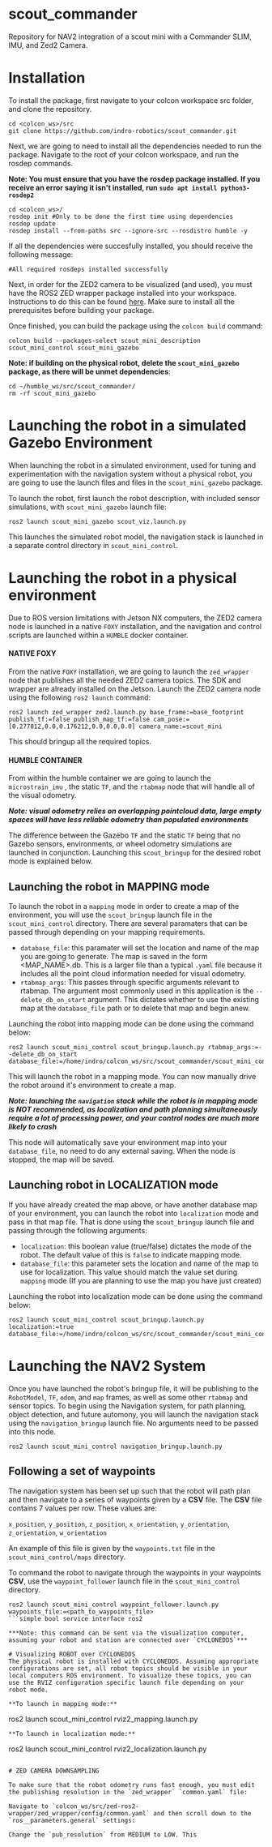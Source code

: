 # scout_commander
Repository for NAV2 integration of a scout mini with a Commander SLIM, IMU, and Zed2 Camera.
# Installation
To install the package, first navigate to your colcon workspace src folder, and clone the repository.
```
cd <colcon_ws>/src
git clone https://github.com/indro-robotics/scout_commander.git
```
Next, we are going to need to install all the dependencies needed to run the package. Navigate to the root of your colcon workspace, and run the rosdep commands. 

**Note: You must ensure that you have the rosdep package installed. If you receive an error saying it isn't installed, run `sudo apt install python3-rosdep2`**
```
cd <colcon_ws>/
rosdep init #Only to be done the first time using dependencies
rosdep update
rosdep install --from-paths src --ignore-src --rosdistro humble -y
```
If all the dependencies were succesfully installed, you should receive the following message:
```
#All required rosdeps installed successfully
```

Next, in order for the ZED2 camera to be visualized (and used), you must have the ROS2 ZED wrapper package installed into your workspace. Instructions to do this can be found [here](https://www.stereolabs.com/docs/ros2/). Make sure to install all the prerequisites before building your package.  

Once finished, you can build the package using the `colcon build` command:

```
colcon build --packages-select scout_mini_description scout_mini_control scout_mini_gazebo
```

**Note: if building on the physical robot, delete the `scout_mini_gazebo` package, as there will be unmet dependencies**:
```
cd ~/humble_ws/src/scout_commander/
rm -rf scout_mini_gazebo
```



# **Launching the robot in a simulated Gazebo Environment**

When launching the robot in a simulated environment, used for tuning and experimentation with the navigation system without a physical robot, you are going to use the launch files and files in the `scout_mini_gazebo` package. 

To launch the robot, first launch the robot description, with included sensor simulations, with `scout_mini_gazebo` launch file:
```
ros2 launch scout_mini_gazebo scout_viz.launch.py
```
This launches the simulated robot model, the navigation stack is launched in a separate control directory in `scout_mini_control`.


# **Launching the robot in a physical environment**

Due to ROS version limitations with Jetson NX computers, the ZED2 camera node is launched in a native `FOXY` installation, and the navigation and control scripts are launched within a `HUMBLE` docker container. 
#### **NATIVE FOXY** 
From the native `FOXY` installation, we are going to launch the `zed_wrapper` node that publishes all the needed ZED2 camera topics. The SDK and wrapper are already installed on the Jetson. Launch the ZED2 camera node using the following `ros2 launch` command:
```
ros2 launch zed_wrapper zed2.launch.py base_frame:=base_footprint publish_tf:=false publish_map_tf:=false cam_pose:=[0.277812,0.0,0.176212,0.0,0.0,0.0] camera_name:=scout_mini
```
This should bringup all the required topics. 
#### **HUMBLE CONTAINER**
From within the humble container we are going to launch the `microstrain_imu` , the static `TF`, and the `rtabmap` node that will handle all of the visual odometry. 

***Note: visual odometry relies on overlapping pointcloud data, large empty spaces will have less reliable odometry than populated environments***

 The difference between the Gazebo `TF` and the static `TF` being that no Gazebo sensors, environments, or wheel odometry simulations are launched in conjunction. Launching this `scout_bringup` for the desired robot mode is explained below.



## **Launching the robot in MAPPING mode**

To launch the robot in a `mapping` mode in order to create a map of the environment, you will use the `scout_bringup` launch file in the `scout_mini_control` directory. There are several paramaters that can be passed through depending on your mapping requirements.
- `database_file`: this paramater will set the location and name of the map you are going to generate. The map is saved in the form <MAP_NAME>.db. This is a larger file than a typical `.yaml` file because it includes all the point cloud information needed for visual odometry. 
- `rtabmap_args`: This passes through specific arguments relevant to rtabmap. The argument most commonly used in this application is the `--delete_db_on_start` argument. This dictates whether to use the existing map at the `database_file` path or to delete that map and begin anew. 

Launching the robot into mapping mode can be done using the command below:

```
ros2 launch scout_mini_control scout_bringup.launch.py rtabmap_args:=--delete_db_on_start database_file:=/home/indro/colcon_ws/src/scout_commander/scout_mini_control/maps/map.db
```

This will launch the robot in a mapping mode. You can now manually drive the robot around it's environment to create a map. 

***Note: launching the `navigation` stack while the robot is in mapping mode is NOT recommended, as localization and path planning simultaneously require a lot of processing power, and your control nodes are much more likely to crash***

This node will automatically save your environment map into your `database_file`, no need to do any external saving. When the node is stopped, the map will be saved.


## **Launching robot in LOCALIZATION mode**

If you have already created the map above, or have another database map of your environment, you can launch the robot into `localization` mode and pass in that map file. That is done using the `scout_bringup` launch file and passing through the following arguments:
- `localization`: this boolean value (true/false) dictates the mode of the robot. The default value of this is `false` to indicate mapping mode.
- `database_file`: this parameter sets the location and name of the map to use for localization. This value should match the value set during `mapping` mode (If you are planning to use the map you have just created)

Launching the robot into localization mode can be done using the command below:
```
ros2 launch scout_mini_control scout_bringup.launch.py localization:=true database_file:=/home/indro/colcon_ws/src/scout_commander/scout_mini_control/maps/map.db
```
# Launching the NAV2 System
Once you have launched the robot's bringup file, it will be publishing to the `RobotModel`, `TF`, `odom`, and `map` frames, as well as some other `rtabmap` and sensor topics. To begin using the Navigation system, for path planning, object detection, and future automony, you will launch the navigation stack using the `navigation_bringup` launch file. No arguments need to be passed into this node.
```
ros2 launch scout_mini_control navigation_bringup.launch.py
```
## Following a set of waypoints
The navigation system has been set up such that the robot will path plan and then navigate to a series of waypoints given by a **CSV** file. The **CSV** file contains 7 values per row. These values are:

`x_position`, `y_position`, `z_position`, `x_orientation`, `y_orientation`, `z_orientation`, `w_orientation`

An example of this file is given by the `waypoints.txt` file in the `scout_mini_control/maps` directory. 

To command the robot to navigate through the waypoints in your waypoints **CSV**, use the `waypoint_follower` launch file in the `scout_mini_control` directory. 
```
ros2 launch scout_mini_control waypoint_follower.launch.py waypoints_file:=<path_to_waypoints_file>
```simple bool service interface ros2

***Note: this command can be sent via the visualization computer, assuming your robot and station are connected over `CYCLONEDDS`*** 

# Visualizing ROBOT over CYCLONEDDS
The physical robot is installed with CYCLONEDDS. Assuming appropriate configurations are set, all robot topics should be visible in your local computers ROS environment. To visualize these topics, you can use the RVIZ configuration specific launch file depending on your robot mode.

**To launch in mapping mode:**
```
ros2 launch scout_mini_control rviz2_mapping.launch.py
```
**To launch in localization mode:**
```
ros2 launch scout_mini_control rviz2_localization.launch.py
```

# ZED CAMERA DOWNSAMPLING

To make sure that the robot odometry runs fast enough, you must edit the publishing resolution in the `zed_wrapper` `common.yaml` file:

Navigate to `colcon_ws/src/zed-ros2-wrapper/zed_wrapper/config/common.yaml` and then scroll down to the `ros__parameters.general` settings:

Change the `pub_resolution` from MEDIUM to LOW. This 
